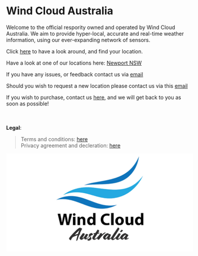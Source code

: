 # Wind Cloud Australia
Welcome to the official respority owned and operated by Wind Cloud Australia. We aim to provide hyper-local, accurate and real-time weather information, using our ever-expanding network of sensors.

Click [here](https://windcloud.com.au) to have a look around, and find your location. 
<br>

Have a look at one of our locations here: [Newport NSW](windcloud.com.au/newport)

If you have any issues, or feedback contact us via [email](mailto:hello@windcloud.com.au)

Should you wish to request a new location please contact us via this [email](mailto:james@windcloud.com.au)

If you wish to purchase, contact us [here](https://windcloud.com.au/purchase/), and we will get back to you as soon as possible!

<br><br>
**Legal**:

> Terms and conditions: [here](https://windcloud.com.au/terms/) <br>
> Privacy agreement and decleration: [here](https://windcloud.com.au/privacy)

![Logo](imgs/banner.png)
